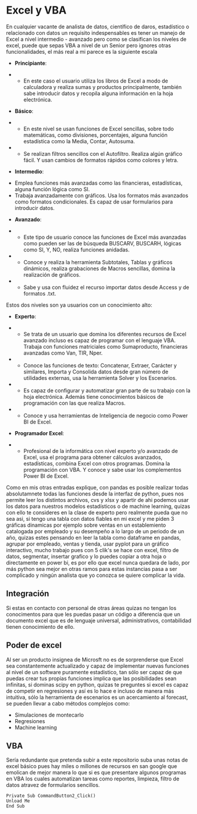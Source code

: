 # Excel y VBA

En cualquier vacante de analista de datos, científico de daros, estadístico o relacionado con datos un requisito indespensables es tener un manejo de Excel a nivel
intermedio - avanzado pero como se clasifican los niveles de excel, puede que sepas VBA a nivel de un Senior pero ignores otras funcionalidades, el más real a mi parece es la siguiente escala

- **Principiante**:
* * En este caso el usuario utiliza los libros de Excel a modo de calculadora y realiza sumas y productos principalmente, también sabe introducir datos y recopila alguna información en la hoja electrónica.

- **Básico**: 
* * En este nivel se usan funciones de Excel sencillas, sobre todo matemáticas, como divisiones, porcentajes, alguna función estadística como la Media, Contar, Autosuma.
* * Se realizan filtros sencillos con el Autofiltro. Realiza algún gráfico fácil. Y usan cambios de formatos rápidos como colores y letra. 

- **Intermedio**:
* Emplea funciones más avanzadas como las financieras, estadísticas, alguna función lógica como SI.
* Trabaja avanzadamente con gráficos. Usa  los formatos más avanzados como formatos condicionales. Es capaz de usar formularios para introducir datos.

- **Avanzado**:
* * Este tipo de usuario conoce las funciones de Excel más avanzadas como pueden ser las de búsqueda BUSCARV, BUSCARH, lógicas como SI, Y, NO, realiza funciones anidadas.
* * Conoce y realiza la herramienta Subtotales, Tablas y gráficos dinámicos, realiza grabaciones de Macros sencillas, domina la realización de gráficos.
* * Sabe y usa con fluidez el recurso importar datos desde Access y de formatos .txt.

Estos dos niveles son ya usuarios con un conocimiento alto:

- **Experto**:
* * Se trata de un usuario que domina los diferentes recursos de Excel avanzado incluso es capaz de programar con el lenguaje VBA. Trabaja con funciones matriciales como Sumaproducto, financieras avanzadas como Van, TIR, Nper.
* * Conoce las funciones de texto: Concatenar, Extraer, Carácter y similares, Importa y Consolida datos desde gran número de utilidades externas, usa la herramienta Solver y los Escenarios.
* * Es capaz de configurar y automatizar gran parte de su trabajo con la hoja electrónica. Además tiene conocimientos básicos de programación con las que realiza Macros.
* * Conoce y usa herramientas de Inteligencia de negocio como Power BI de Excel.

- **Programador Excel**:
* * Profesional de la informática con nivel experto y/o avanzado de Excel, usa el programa para obtener cálculos avanzados, estadísticas, combina Excel con otros programas. Domina la programación con VBA. Y conoce y sabe usar los complementos Power BI de Excel.

Como en mis otras entradas explique, con pandas es posible realizar todas absolutamnete todas las funciones desde la interfaz de python, pues nos permite leer los distintos archivos, cvs y xlsx y apartir de ahi podemos usar los datos para nuestros modelos estadísticos o de machine learning, quizas con ello te consideres en la clase de experto pero realmente pueda que no sea asi, si tengo una tabla con datos fiables en mi excel y me piden 3 gráficas dinamicas por ejemplo sobre ventas en un establemiento catalogada por empleado y su desempeño a lo largo de un periodo de un año, quizas estes pensando en leer la tabla como dataframe en pandas, agrupar por empleado, ventas y tienda, usar pyplot para un gráfico interactivo, mucho trabajo pues con 5 clik's se hace con excel, filtro de datos, segmentar, insertar grafico y lo puedes copiar a otra hoja o directamente en power bi, es por ello que excel nunca quedara de lado, por más python sea mejor en otras ramos para estas instancias pasa a ser complicado y ningún analista que yo conozca se quiere complicar la vida.

## Integración

Si estas en contacto con personal de otras áreas quizas no tengan los conocimentos para que les puedas pasar un código a diferencia que un documento excel que es de lenguaje universal, administrativos, contabilidad tienen conocimiento de ello.

## Poder de excel

Al ser un producto insignea de Microsft no es de sorprenderse que Excel sea constantemente actualizado y capaz de implementar nuevas funciones al nivel de un software puramente estadistico, tan sólo ser capaz de que puedas crear tus propias funciones implica que las posibilidades sean infinitas, si dominas scipy en python, quizas te preguntes si excel es capaz de competir en regresiones y así es lo hace e incluso de manera más intuitiva, sólo la herramienta de escenarios es un acercamiento al forecast, se pueden llevar a cabo métodos complejos como:
* Simulaciones de montecarlo
* Regresiones
* Machine learning


## VBA

Sería redundante que pretenda subir a este repositorio suba unas notas de excel básico pues hay miles o millones de recursos en san google que emolican de mejor manera lo que si es que presentare algunos programas en VBA los cuales automatizan tareas como reportes, limpieza, filtro de datos atravez de formularios sencillos.
```VBA
Private Sub CommandButton2_Click()
Unload Me
End Sub
```



